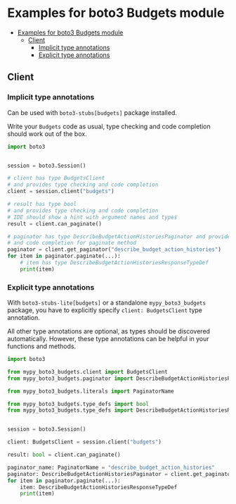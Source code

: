 <a id="examples-for-boto3-budgets-module"></a>

# Examples for boto3 Budgets module

- [Examples for boto3 Budgets module](#examples-for-boto3-budgets-module)
  - [Client](#client)
    - [Implicit type annotations](#implicit-type-annotations)
    - [Explicit type annotations](#explicit-type-annotations)

<a id="client"></a>

## Client

<a id="implicit-type-annotations"></a>

### Implicit type annotations

Can be used with `boto3-stubs[budgets]` package installed.

Write your `Budgets` code as usual, type checking and code completion should
work out of the box.

```python
import boto3


session = boto3.Session()

# client has type BudgetsClient
# and provides type checking and code completion
client = session.client("budgets")

# result has type bool
# and provides type checking and code completion
# IDE should show a hint with argument names and types
result = client.can_paginate()

# paginator has type DescribeBudgetActionHistoriesPaginator and provides type checking
# and code completion for paginate method
paginator = client.get_paginator("describe_budget_action_histories")
for item in paginator.paginate(...):
    # item has type DescribeBudgetActionHistoriesResponseTypeDef
    print(item)
```

<a id="explicit-type-annotations"></a>

### Explicit type annotations

With `boto3-stubs-lite[budgets]` or a standalone `mypy_boto3_budgets` package,
you have to explicitly specify `client: BudgetsClient` type annotation.

All other type annotations are optional, as types should be discovered
automatically. However, these type annotations can be helpful in your functions
and methods.

```python
import boto3

from mypy_boto3_budgets.client import BudgetsClient
from mypy_boto3_budgets.paginator import DescribeBudgetActionHistoriesPaginator

from mypy_boto3_budgets.literals import PaginatorName

from mypy_boto3_budgets.type_defs import bool
from mypy_boto3_budgets.type_defs import DescribeBudgetActionHistoriesResponseTypeDef


session = boto3.Session()

client: BudgetsClient = session.client("budgets")

result: bool = client.can_paginate()

paginator_name: PaginatorName = "describe_budget_action_histories"
paginator: DescribeBudgetActionHistoriesPaginator = client.get_paginator(paginator_name)
for item in paginator.paginate(...):
    item: DescribeBudgetActionHistoriesResponseTypeDef
    print(item)
```
